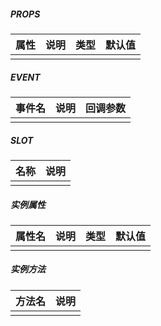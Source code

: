 #####  PROPS

| 属性 | 说明 | 类型 | 默认值 |
| ---- | ---- | ---- | ------ |
|      |      |      |        |



##### EVENT

| 事件名 | 说明 | 回调参数 |
| ------ | ---- | -------- |
|        |      |          |



##### SLOT

| 名称 | 说明 |
| ---- | ---- |
|      |      |


##### 实例属性

| 属性名 | 说明 | 类型 | 默认值 |
| ------ | ---- | ---- | ------ |
|        |      |      |        |



##### 实例方法

| 方法名 | 说明 |
| ------ | ---- |
|        |      |
